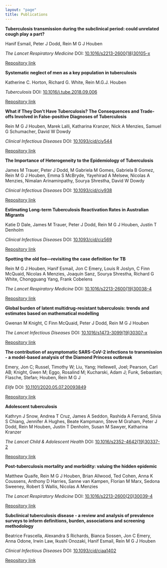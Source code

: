 ```yaml
---
layout: "page"
title: Publications
---
```

**Tuberculosis transmission during the subclinical period: could unrelated cough play a part?**

Hanif Esmail, Peter J Dodd, Rein M G J Houben

*The Lancet Respiratory Medicine* DOI: [10.1016/s2213-2600(18)30105-x](https://doi.org/10.1016/s2213-2600(18)30105-x)

[Repository link](https://researchonline.lshtm.ac.uk/4647225/1/TB-transmission-in-the-subclinical-period.pdf)




**Systematic neglect of men as a key population in tuberculosis**

Katherine C. Horton, Richard G. White, Rein M.G.J. Houben

*Tuberculosis* DOI: [10.1016/j.tube.2018.09.006](https://doi.org/10.1016/j.tube.2018.09.006)

[Repository link](https://researchonline.lshtm.ac.uk/id/eprint/4649651/3/K.Horton_SystematicNeglectOfMen.pdf)




**What if They Don’t Have Tuberculosis? The Consequences and Trade-offs Involved in False-positive Diagnoses of Tuberculosis**

Rein M G J Houben, Marek Lalli, Katharina Kranzer, Nick A Menzies, Samuel G Schumacher, David W Dowdy

*Clinical Infectious Diseases* DOI: [10.1093/cid/ciy544](https://doi.org/10.1093/cid/ciy544)

[Repository link](https://researchonline.lshtm.ac.uk/id/eprint/4648477/1/What%20if%20they%20don%27t%20have%20tuberculosis_GREEN%20AAM.pdf)




**The Importance of Heterogeneity to the Epidemiology of Tuberculosis**

James M Trauer, Peter J Dodd, M Gabriela M Gomes, Gabriela B Gomez, Rein M G J Houben, Emma S McBryde, Yayehirad A Melsew, Nicolas A Menzies, Nimalan Arinaminpathy, Sourya Shrestha, David W Dowdy

*Clinical Infectious Diseases* DOI: [10.1093/cid/ciy938](https://doi.org/10.1093/cid/ciy938)

[Repository link](https://researchonline.lshtm.ac.uk/id/eprint/4649981/1/ciy938.pdf)




**Estimating Long-term Tuberculosis Reactivation Rates in Australian Migrants**

Katie D Dale, James M Trauer, Peter J Dodd, Rein M G J Houben, Justin T Denholm

*Clinical Infectious Diseases* DOI: [10.1093/cid/ciz569](https://doi.org/10.1093/cid/ciz569)

[Repository link](https://researchonline.lshtm.ac.uk/id/eprint/4653548/1/reactivation%20CID%202%20clean.pdf)




**Spotting the old foe—revisiting the case definition for TB**

Rein M G J Houben, Hanif Esmail, Jon C Emery, Louis R Joslyn, C Finn McQuaid, Nicolas A Menzies, Joaquín Sanz, Sourya Shrestha, Richard G White, Chongguang Yang, Frank Cobelens

*The Lancet Respiratory Medicine* DOI: [10.1016/s2213-2600(19)30038-4](https://doi.org/10.1016/s2213-2600(19)30038-4)

[Repository link](https://researchonline.lshtm.ac.uk/id/eprint/4651175/1/Houben_TBcasedef_submit.pdf)




**Global burden of latent multidrug-resistant tuberculosis: trends and estimates based on mathematical modelling**

Gwenan M Knight, C Finn McQuaid, Peter J Dodd, Rein M G J Houben

*The Lancet Infectious Diseases* DOI: [10.1016/s1473-3099(19)30307-x](https://doi.org/10.1016/s1473-3099(19)30307-x)

[Repository link](https://researchonline.lshtm.ac.uk/id/eprint/4653565/1/190401%20mdr_ltbi_manuscript_accepted.pdf)




**The contribution of asymptomatic SARS-CoV-2 infections to transmission - a model-based analysis of the Diamond Princess outbreak**

Emery, Jon C; Russel, Timothy W; Liu, Yang; Hellewell, Joel; Pearson, Carl AB; Knight, Gwen M; Eggo, Rosalind M; Kucharski, Adam J; Funk, Sebastian; Flasche, Stefan; Houben, Rein M G J

*Elife* DOI: [10.1101/2020.05.07.20093849](https://doi.org/10.1101/2020.05.07.20093849)

[Repository link](https://elifesciences.org/articles/58699)




**Adolescent tuberculosis**

Kathryn J Snow, Andrea T Cruz, James A Seddon, Rashida A Ferrand, Silvia S Chiang, Jennifer A Hughes, Beate Kampmann, Steve M Graham, Peter J Dodd, Rein M Houben, Justin T Denholm, Susan M Sawyer, Katharina Kranzer

*The Lancet Child & Adolescent Health* DOI: [10.1016/s2352-4642(19)30337-2](https://doi.org/10.1016/s2352-4642(19)30337-2)

[Repository link](http://eprints.whiterose.ac.uk/154497/1/Snow%20et%20al%20Adolescent%20TB%20Author%20version.pdf)




**Post-tuberculosis mortality and morbidity: valuing the hidden epidemic**

Matthew Quaife, Rein M G J Houben, Brian Allwood, Ted Cohen, Anna K Coussens, Anthony D Harries, Sanne van Kampen, Florian M Marx, Sedona Sweeney, Robert S Wallis, Nicolas A Menzies

*The Lancet Respiratory Medicine* DOI: [10.1016/s2213-2600(20)30039-4](https://doi.org/10.1016/s2213-2600(20)30039-4)

[Repository link](https://researchonline.lshtm.ac.uk/id/eprint/4656156/5/Quaife-etal-2020_Post-tuberculosis_mortality_and_morbidity.pdf)




**Subclinical tuberculosis disease - a review and analysis of prevalence surveys to inform definitions, burden, associations and screening methodology**

Beatrice Frascella, Alexandra S Richards, Bianca Sossen, Jon C Emery, Anna Odone, Irwin Law, Ikushi Onozaki, Hanif Esmail, Rein M G J Houben

*Clinical Infectious Diseases* DOI: [10.1093/cid/ciaa1402](https://doi.org/10.1093/cid/ciaa1402)

[Repository link](https://researchonline.lshtm.ac.uk/id/eprint/4657958/1/Frascella%20et%20al.%20-%20Subclinical%20tuberculosis%20disease%20-%20a%20review%20and%20an.pdf)


















